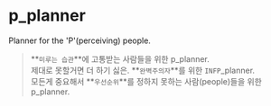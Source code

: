 # p_planner
Planner for the 'P'(perceiving) people. 

> **`미루는 습관`**에 고통받는 사람들을 위한 p_planner. <br>
> 제대로 못할거면 더 하기 싫은. **`완벽주의자`**를 위한 `INFP`_planner. <br>
> 모든게 중요해서 **`우선순위`**를 정하지 못하는 사람(people)들을 위한 p_planner.
